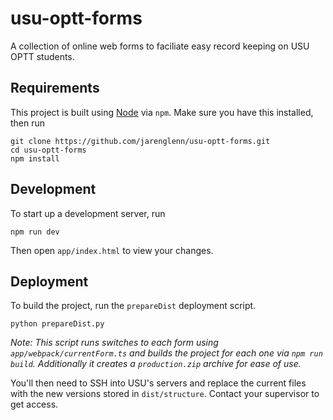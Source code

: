 # usu-optt-forms

A collection of online web forms to faciliate easy record keeping on USU OPTT students.

## Requirements

This project is built using [Node](https://nodejs.org/en/) via `npm`. Make sure you have this installed, then run

```
git clone https://github.com/jarenglenn/usu-optt-forms.git
cd usu-optt-forms
npm install
```

## Development

To start up a development server, run

```
npm run dev
```

Then open `app/index.html` to view your changes.

## Deployment

To build the project, run the `prepareDist` deployment script.

```
python prepareDist.py
```

_Note: This script runs switches to each form using `app/webpack/currentForm.ts` and builds the project for each one via `npm run build`. Additionally it creates a `production.zip` archive for ease of use._

You'll then need to SSH into USU's servers and replace the current files with the new versions stored in `dist/structure`. Contact your supervisor to get access.
